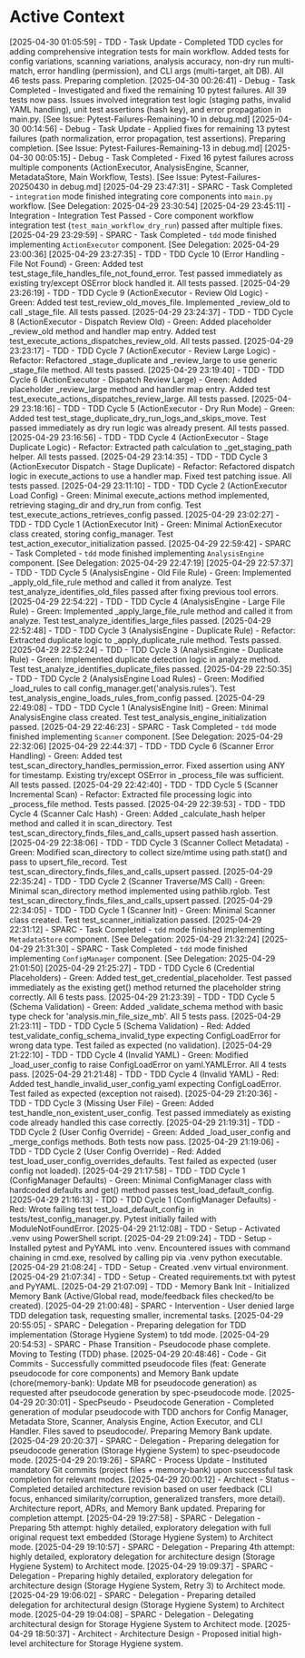# Active Context
<!-- Entries below should be added reverse chronologically (newest first) -->
[2025-04-30 01:05:59] - TDD - Task Update - Completed TDD cycles for adding comprehensive integration tests for main workflow. Added tests for config variations, scanning variations, analysis accuracy, non-dry run multi-match, error handling (permission), and CLI args (multi-target, alt DB). All 46 tests pass. Preparing completion.
[2025-04-30 00:26:41] - Debug - Task Completed - Investigated and fixed the remaining 10 pytest failures. All 39 tests now pass. Issues involved integration test logic (staging paths, invalid YAML handling), unit test assertions (hash key), and error propagation in main.py. [See Issue: Pytest-Failures-Remaining-10 in debug.md]
[2025-04-30 00:14:56] - Debug - Task Update - Applied fixes for remaining 13 pytest failures (path normalization, error propagation, test assertions). Preparing completion. [See Issue: Pytest-Failures-Remaining-13 in debug.md]
[2025-04-30 00:05:15] - Debug - Task Completed - Fixed 16 pytest failures across multiple components (ActionExecutor, AnalysisEngine, Scanner, MetadataStore, Main Workflow, Tests). [See Issue: Pytest-Failures-20250430 in debug.md]
[2025-04-29 23:47:31] - SPARC - Task Completed - `integration` mode finished integrating core components into `main.py` workflow. [See Delegation: 2025-04-29 23:30:54]
[2025-04-29 23:45:11] - Integration - Integration Test Passed - Core component workflow integration test (`test_main_workflow_dry_run`) passed after multiple fixes.
[2025-04-29 23:29:59] - SPARC - Task Completed - `tdd` mode finished implementing `ActionExecutor` component. [See Delegation: 2025-04-29 23:00:36]
[2025-04-29 23:27:35] - TDD - TDD Cycle 10 (Error Handling - File Not Found) - Green: Added test test_stage_file_handles_file_not_found_error. Test passed immediately as existing try/except OSError block handled it. All tests passed.
[2025-04-29 23:26:19] - TDD - TDD Cycle 9 (ActionExecutor - Review Old Logic) - Green: Added test test_review_old_moves_file. Implemented _review_old to call _stage_file. All tests passed.
[2025-04-29 23:24:37] - TDD - TDD Cycle 8 (ActionExecutor - Dispatch Review Old) - Green: Added placeholder _review_old method and handler map entry. Added test test_execute_actions_dispatches_review_old. All tests passed.
[2025-04-29 23:23:17] - TDD - TDD Cycle 7 (ActionExecutor - Review Large Logic) - Refactor: Refactored _stage_duplicate and _review_large to use generic _stage_file method. All tests passed.
[2025-04-29 23:19:40] - TDD - TDD Cycle 6 (ActionExecutor - Dispatch Review Large) - Green: Added placeholder _review_large method and handler map entry. Added test test_execute_actions_dispatches_review_large. All tests passed.
[2025-04-29 23:18:16] - TDD - TDD Cycle 5 (ActionExecutor - Dry Run Mode) - Green: Added test test_stage_duplicate_dry_run_logs_and_skips_move. Test passed immediately as dry run logic was already present. All tests passed.
[2025-04-29 23:16:56] - TDD - TDD Cycle 4 (ActionExecutor - Stage Duplicate Logic) - Refactor: Extracted path calculation to _get_staging_path helper. All tests passed.
[2025-04-29 23:14:35] - TDD - TDD Cycle 3 (ActionExecutor Dispatch - Stage Duplicate) - Refactor: Refactored dispatch logic in execute_actions to use a handler map. Fixed test patching issue. All tests passed.
[2025-04-29 23:11:10] - TDD - TDD Cycle 2 (ActionExecutor Load Config) - Green: Minimal execute_actions method implemented, retrieving staging_dir and dry_run from config. Test test_execute_actions_retrieves_config passed.
[2025-04-29 23:02:27] - TDD - TDD Cycle 1 (ActionExecutor Init) - Green: Minimal ActionExecutor class created, storing config_manager. Test test_action_executor_initialization passed.
[2025-04-29 22:59:42] - SPARC - Task Completed - `tdd` mode finished implementing `AnalysisEngine` component. [See Delegation: 2025-04-29 22:47:19]
[2025-04-29 22:57:37] - TDD - TDD Cycle 5 (AnalysisEngine - Old File Rule) - Green: Implemented _apply_old_file_rule method and called it from analyze. Test test_analyze_identifies_old_files passed after fixing previous tool errors.
[2025-04-29 22:54:22] - TDD - TDD Cycle 4 (AnalysisEngine - Large File Rule) - Green: Implemented _apply_large_file_rule method and called it from analyze. Test test_analyze_identifies_large_files passed.
[2025-04-29 22:52:48] - TDD - TDD Cycle 3 (AnalysisEngine - Duplicate Rule) - Refactor: Extracted duplicate logic to _apply_duplicate_rule method. Tests passed.
[2025-04-29 22:52:24] - TDD - TDD Cycle 3 (AnalysisEngine - Duplicate Rule) - Green: Implemented duplicate detection logic in analyze method. Test test_analyze_identifies_duplicate_files passed.
[2025-04-29 22:50:35] - TDD - TDD Cycle 2 (AnalysisEngine Load Rules) - Green: Modified _load_rules to call config_manager.get('analysis.rules'). Test test_analysis_engine_loads_rules_from_config passed.
[2025-04-29 22:49:08] - TDD - TDD Cycle 1 (AnalysisEngine Init) - Green: Minimal AnalysisEngine class created. Test test_analysis_engine_initialization passed.
[2025-04-29 22:46:23] - SPARC - Task Completed - `tdd` mode finished implementing `Scanner` component. [See Delegation: 2025-04-29 22:32:06]
[2025-04-29 22:44:37] - TDD - TDD Cycle 6 (Scanner Error Handling) - Green: Added test test_scan_directory_handles_permission_error. Fixed assertion using ANY for timestamp. Existing try/except OSError in _process_file was sufficient. All tests passed.
[2025-04-29 22:42:40] - TDD - TDD Cycle 5 (Scanner Incremental Scan) - Refactor: Extracted file processing logic into _process_file method. Tests passed.
[2025-04-29 22:39:53] - TDD - TDD Cycle 4 (Scanner Calc Hash) - Green: Added _calculate_hash helper method and called it in scan_directory. Test test_scan_directory_finds_files_and_calls_upsert passed hash assertion.
[2025-04-29 22:38:06] - TDD - TDD Cycle 3 (Scanner Collect Metadata) - Green: Modified scan_directory to collect size/mtime using path.stat() and pass to upsert_file_record. Test test_scan_directory_finds_files_and_calls_upsert passed.
[2025-04-29 22:35:24] - TDD - TDD Cycle 2 (Scanner Traverse/MS Call) - Green: Minimal scan_directory method implemented using pathlib.rglob. Test test_scan_directory_finds_files_and_calls_upsert passed.
[2025-04-29 22:34:05] - TDD - TDD Cycle 1 (Scanner Init) - Green: Minimal Scanner class created. Test test_scanner_initialization passed.
[2025-04-29 22:31:12] - SPARC - Task Completed - `tdd` mode finished implementing `MetadataStore` component. [See Delegation: 2025-04-29 21:32:24]
[2025-04-29 21:31:30] - SPARC - Task Completed - `tdd` mode finished implementing `ConfigManager` component. [See Delegation: 2025-04-29 21:01:50]
[2025-04-29 21:25:27] - TDD - TDD Cycle 6 (Credential Placeholders) - Green: Added test_get_credential_placeholder. Test passed immediately as the existing get() method returned the placeholder string correctly. All 6 tests pass.
[2025-04-29 21:23:39] - TDD - TDD Cycle 5 (Schema Validation) - Green: Added _validate_schema method with basic type check for 'analysis.min_file_size_mb'. All 5 tests pass.
[2025-04-29 21:23:11] - TDD - TDD Cycle 5 (Schema Validation) - Red: Added test_validate_config_schema_invalid_type expecting ConfigLoadError for wrong data type. Test failed as expected (no validation).
[2025-04-29 21:22:10] - TDD - TDD Cycle 4 (Invalid YAML) - Green: Modified _load_user_config to raise ConfigLoadError on yaml.YAMLError. All 4 tests pass.
[2025-04-29 21:21:48] - TDD - TDD Cycle 4 (Invalid YAML) - Red: Added test_handle_invalid_user_config_yaml expecting ConfigLoadError. Test failed as expected (exception not raised).
[2025-04-29 21:20:36] - TDD - TDD Cycle 3 (Missing User File) - Green: Added test_handle_non_existent_user_config. Test passed immediately as existing code already handled this case correctly.
[2025-04-29 21:19:31] - TDD - TDD Cycle 2 (User Config Override) - Green: Added _load_user_config and _merge_configs methods. Both tests now pass.
[2025-04-29 21:19:06] - TDD - TDD Cycle 2 (User Config Override) - Red: Added test_load_user_config_overrides_defaults. Test failed as expected (user config not loaded).
[2025-04-29 21:17:58] - TDD - TDD Cycle 1 (ConfigManager Defaults) - Green: Minimal ConfigManager class with hardcoded defaults and get() method passes test_load_default_config.
[2025-04-29 21:16:13] - TDD - TDD Cycle 1 (ConfigManager Defaults) - Red: Wrote failing test test_load_default_config in tests/test_config_manager.py. Pytest initially failed with ModuleNotFoundError.
[2025-04-29 21:12:08] - TDD - Setup - Activated .venv using PowerShell script.
[2025-04-29 21:09:24] - TDD - Setup - Installed pytest and PyYAML into .venv. Encountered issues with command chaining in cmd.exe, resolved by calling pip via .venv python executable.
[2025-04-29 21:08:24] - TDD - Setup - Created .venv virtual environment.
[2025-04-29 21:07:34] - TDD - Setup - Created requirements.txt with pytest and PyYAML.
[2025-04-29 21:07:09] - TDD - Memory Bank Init - Initialized Memory Bank (Active/Global read, mode/feedback files checked/to be created).
[2025-04-29 21:00:48] - SPARC - Intervention - User denied large TDD delegation task, requesting smaller, incremental tasks.
[2025-04-29 20:55:05] - SPARC - Delegation - Preparing delegation for TDD implementation (Storage Hygiene System) to tdd mode.
[2025-04-29 20:54:53] - SPARC - Phase Transition - Pseudocode phase complete. Moving to Testing (TDD) phase.
[2025-04-29 20:48:46] - Code - Git Commits - Successfully committed pseudocode files (feat: Generate pseudocode for core components) and Memory Bank update (chore(memory-bank): Update MB for pseudocode generation) as requested after pseudocode generation by spec-pseudocode mode.
[2025-04-29 20:30:01] - SpecPseudo - Pseudocode Generation - Completed generation of modular pseudocode with TDD anchors for Config Manager, Metadata Store, Scanner, Analysis Engine, Action Executor, and CLI Handler. Files saved to pseudocode/. Preparing Memory Bank update.
[2025-04-29 20:20:37] - SPARC - Delegation - Preparing delegation for pseudocode generation (Storage Hygiene System) to spec-pseudocode mode.
[2025-04-29 20:19:26] - SPARC - Process Update - Instituted mandatory Git commits (project files + memory-bank) upon successful task completion for relevant modes.
[2025-04-29 20:00:12] - Architect - Status - Completed detailed architecture revision based on user feedback (CLI focus, enhanced similarity/corruption, generalized transfers, more detail). Architecture report, ADRs, and Memory Bank updated. Preparing for completion attempt.
[2025-04-29 19:27:58] - SPARC - Delegation - Preparing 5th attempt: highly detailed, exploratory delegation with full original request text embedded (Storage Hygiene System) to Architect mode.
[2025-04-29 19:10:57] - SPARC - Delegation - Preparing 4th attempt: highly detailed, exploratory delegation for architecture design (Storage Hygiene System) to Architect mode.
[2025-04-29 19:09:37] - SPARC - Delegation - Preparing highly detailed, exploratory delegation for architecture design (Storage Hygiene System, Retry 3) to Architect mode.
[2025-04-29 19:06:02] - SPARC - Delegation - Preparing detailed delegation for architectural design (Storage Hygiene System) to Architect mode.
[2025-04-29 19:04:08] - SPARC - Delegation - Delegating architectural design for Storage Hygiene System to Architect mode.
[2025-04-29 18:50:37] - Architect - Architecture Design - Proposed initial high-level architecture for Storage Hygiene system.